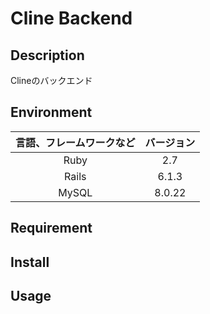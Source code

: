 # Cline Backend

## Description
Clineのバックエンド

## Environment
|言語、フレームワークなど|バージョン|
|:---:|:---:|
Ruby| 2.7
Rails| 6.1.3
MySQL| 8.0.22

## Requirement

## Install

## Usage
